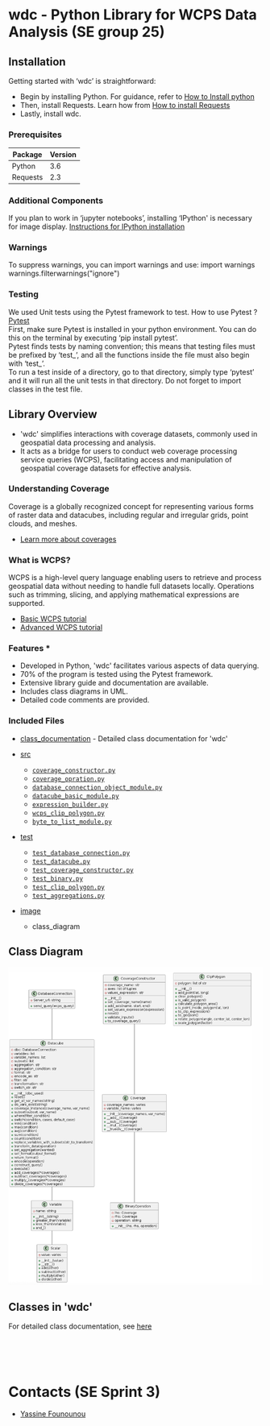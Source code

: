 # wdc - Python Library for WCPS Data Analysis (SE group 25)

## Installation
Getting started with ‘wdc’ is straightforward:
- Begin by installing Python. For guidance, refer to [How to Install python](https://kinsta.com/knowledgebase/install-python/)
- Then, install Requests. Learn how from [How to install Requests](https://www.codecademy.com/resources/docs/python/requests-module)
- Lastly, install wdc.


### Prerequisites
| Package | Version |
| --- | --- |
| Python | 3.6 |
| Requests | 2.3 |

### Additional Components
If you plan to work in ‘jupyter notebooks’, installing ‘IPython' is necessary for image display.
[Instructions for IPython installation](https://ipython.org/install.html)

### Warnings
To suppress warnings, you can import warnings and use:
import warnings
warnings.filterwarnings("ignore")

### Testing
We used Unit tests using the Pytest framework to test.
How to use Pytest ? [Pytest](https://pypi.org/project/pytest/) <br>
First, make sure Pytest is installed in your python environment. You can do this on the terminal by executing ‘pip install pytest’. <br>
Pytest finds tests by naming convention; this means that testing files must be prefixed by ‘test_’, and all the functions inside the file must also begin with ‘test_’. <br>
To run a test inside of a directory, go to that directory, simply type ‘pytest’ and it will run all the unit tests in that directory.
Do not forget to import classes in the test file.


## Library Overview

- 'wdc' simplifies interactions with coverage datasets, commonly used in geospatial data processing and analysis. 
- It acts as a bridge for users to conduct web coverage processing service queries (WCPS), facilitating access and manipulation of geospatial coverage datasets for effective analysis.


### Understanding Coverage
Coverage is a globally recognized concept for representing various forms of raster data and datacubes, including regular and irregular grids, point clouds, and meshes.

- [Learn more about coverages](https://earthserver.eu/wcs/)

### What is WCPS?
WCPS is a high-level query language enabling users to retrieve and process geospatial data without needing to handle full datasets locally. Operations such as trimming, slicing, and applying mathematical expressions are supported.

- [Basic WCPS tutorial](https://www.youtube.com/watch?v=MnPABAAQnXM&t=1395s)
- [Advanced WCPS tutorial](https://www.youtube.com/watch?v=m1q2AIoQADs&t=1669s)



### Features *
- Developed in Python, 'wdc' facilitates various aspects of data querying. 
- 70% of the program is tested using the Pytest framework.
- Extensive library guide and documentation are available.
- Includes class diagrams in UML.
- Detailed code comments are provided.


### Included Files
- [class_documentation](/sprint_2/class_documentation.md) - Detailed class documentation for 'wdc'
- [src](/sprint_2/src/)
    - [`coverage_constructor.py`](/sprint_2/src/coverage_constructor.py)
    - [`coverage_opration.py`](/sprint_2/src/coverage_opration.py)
    - [`database_connection_object_module.py`](/sprint_2/src/database_connection_object_module.py)
    - [`datacube_basic_module.py`](/sprint_2/src/datacube_basic_module.py)
    - [`expression_builder.py`](/sprint_2/src/expression_builder.py)
    - [`wcps_clip_polygon.py`](/sprint_2/src/wcps_clip_polygon.py)
    - [`byte_to_list_module.py`](/sprint_2/src/byte_to_list_module.py)
- [test](/sprint_2/tests/)
  - [`test_database_connection.py`](/sprint_2/tests/test_database_connection.py)
  - [`test_datacube.py`](/sprint_2/tests/test_datacube.py)
  - [`test_coverage_constructor.py`](/sprint_2/tests/test_coverage_constructor.py)
  - [`test_binary.py`](/sprint_2/tests/test_binary..py)
  - [`test_clip_polygon.py`](/sprint_2/tests/test_clip_polygon.py)
  - [`test_aggregations.py`](/sprint_2/tests/test_aggregations.py)
  
  
- [image](/sprint_1/images/)
  - class_diagram

## Class Diagram
![alt text](images/class_diagram.png "Class Diagram")

## Classes in 'wdc'
For detailed class documentation, see [here](/sprint_2/class_documentation.md)

<br/> <br/> <br/>

# Contacts (SE Sprint 3)
- [Yassine Founounou](yfounounou@constructor.university)
```

